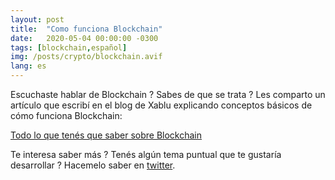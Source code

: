 ```yaml
---
layout: post
title:  "Como funciona Blockchain"
date:   2020-05-04 00:00:00 -0300
tags: [blockchain,español]
img: /posts/crypto/blockchain.avif
lang: es
---
```


Escuchaste hablar de Blockchain ? Sabes de que se trata ? Les comparto un artículo que escribí en el blog de Xablu explicando conceptos básicos de cómo funciona Blockchain:

[Todo lo que tenés que saber sobre Blockchain](https://www.xablu.com/2020/04/29/blockchain-things-you-need-to-know/)

Te interesa saber más ? Tenés algún tema puntual que te gustaría desarrollar ? Hacemelo saber en [twitter](https://www.twitter.com/sebaleoperez).